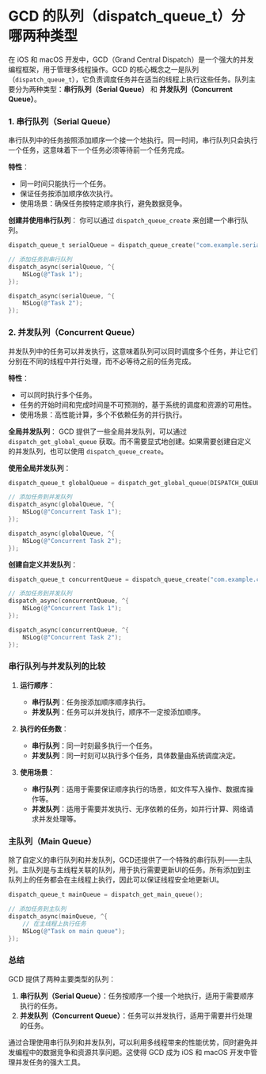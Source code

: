 # GCD 的队列（dispatch_queue_t）分哪两种类型

在 iOS 和 macOS 开发中，GCD（Grand Central Dispatch）是一个强大的并发编程框架，用于管理多线程操作。GCD 的核心概念之一是队列（`dispatch_queue_t`），它负责调度任务并在适当的线程上执行这些任务。队列主要分为两种类型：**串行队列（Serial Queue）** 和 **并发队列（Concurrent Queue）**。

### 1. 串行队列（Serial Queue）

串行队列中的任务按照添加顺序一个接一个地执行。同一时间，串行队列只会执行一个任务，这意味着下一个任务必须等待前一个任务完成。

**特性**：

- 同一时间只能执行一个任务。
- 保证任务按添加顺序依次执行。
- 使用场景：确保任务按特定顺序执行，避免数据竞争。

**创建并使用串行队列**：
你可以通过 `dispatch_queue_create` 来创建一个串行队列。

```objective-c
dispatch_queue_t serialQueue = dispatch_queue_create("com.example.serialQueue", DISPATCH_QUEUE_SERIAL);

// 添加任务到串行队列
dispatch_async(serialQueue, ^{
    NSLog(@"Task 1");
});

dispatch_async(serialQueue, ^{
    NSLog(@"Task 2");
});
```

### 2. 并发队列（Concurrent Queue）

并发队列中的任务可以并发执行，这意味着队列可以同时调度多个任务，并让它们分别在不同的线程中并行处理，而不必等待之前的任务完成。

**特性**：

- 可以同时执行多个任务。
- 任务的开始时间和完成时间是不可预测的，基于系统的调度和资源的可用性。
- 使用场景：高性能计算，多个不依赖任务的并行执行。

**全局并发队列**：
GCD 提供了一些全局并发队列，可以通过 `dispatch_get_global_queue` 获取。而不需要显式地创建。如果需要创建自定义的并发队列，也可以使用 `dispatch_queue_create`。

**使用全局并发队列**：

```objective-c
dispatch_queue_t globalQueue = dispatch_get_global_queue(DISPATCH_QUEUE_PRIORITY_DEFAULT, 0);

// 添加任务到并发队列
dispatch_async(globalQueue, ^{
    NSLog(@"Concurrent Task 1");
});

dispatch_async(globalQueue, ^{
    NSLog(@"Concurrent Task 2");
});
```

**创建自定义并发队列**：

```objective-c
dispatch_queue_t concurrentQueue = dispatch_queue_create("com.example.concurrentQueue", DISPATCH_QUEUE_CONCURRENT);

// 添加任务到并发队列
dispatch_async(concurrentQueue, ^{
    NSLog(@"Concurrent Task 1");
});

dispatch_async(concurrentQueue, ^{
    NSLog(@"Concurrent Task 2");
});
```

### 串行队列与并发队列的比较

1. **运行顺序**：
    - **串行队列**：任务按添加顺序顺序执行。
    - **并发队列**：任务可以并发执行，顺序不一定按添加顺序。

2. **执行的任务数**：
    - **串行队列**：同一时刻最多执行一个任务。
    - **并发队列**：同一时刻可以执行多个任务，具体数量由系统调度决定。

3. **使用场景**：
    - **串行队列**：适用于需要保证顺序执行的场景，如文件写入操作、数据库操作等。
    - **并发队列**：适用于需要并发执行、无序依赖的任务，如并行计算、网络请求并发处理等。

### 主队列（Main Queue）

除了自定义的串行队列和并发队列，GCD还提供了一个特殊的串行队列——主队列。主队列是与主线程关联的队列，用于执行需要更新UI的任务。所有添加到主队列上的任务都会在主线程上执行，因此可以保证线程安全地更新UI。

```objective-c
dispatch_queue_t mainQueue = dispatch_get_main_queue();

// 添加任务到主队列
dispatch_async(mainQueue, ^{
    // 在主线程上执行任务
    NSLog(@"Task on main queue");
});
```

### 总结

GCD 提供了两种主要类型的队列：

1. **串行队列（Serial Queue）**：任务按顺序一个接一个地执行，适用于需要顺序执行的任务。
2. **并发队列（Concurrent Queue）**：任务可以并发执行，适用于需要并行处理的任务。

通过合理使用串行队列和并发队列，可以利用多线程带来的性能优势，同时避免并发编程中的数据竞争和资源共享问题。这使得 GCD 成为 iOS 和 macOS 开发中管理并发任务的强大工具。
